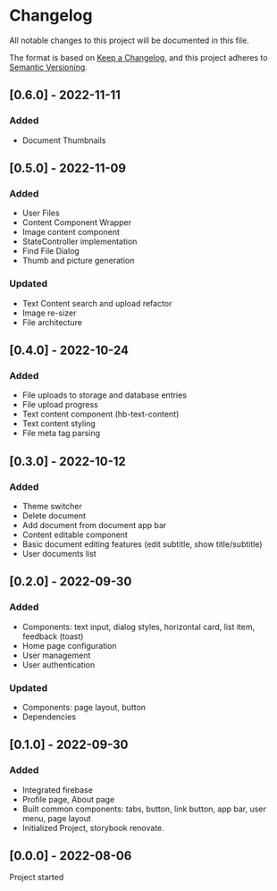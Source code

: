 # Changelog
All notable changes to this project will be documented in this file.

The format is based on [Keep a Changelog](https://keepachangelog.com/en/1.0.0/),
and this project adheres to [Semantic Versioning](https://semver.org/spec/v2.0.0.html).


## [0.6.0] - 2022-11-11
### Added 
- Document Thumbnails

## [0.5.0] - 2022-11-09
### Added
- User Files
- Content Component Wrapper
- Image content component
- StateController implementation
- Find File Dialog
- Thumb and picture generation
### Updated
- Text Content search and upload refactor
- Image re-sizer
- File architecture



## [0.4.0] - 2022-10-24
### Added
- File uploads to storage and database entries
- File upload progress
- Text content component (hb-text-content)
- Text content styling
- File meta tag parsing




## [0.3.0] - 2022-10-12
### Added
- Theme switcher
- Delete document
- Add document from document app bar
- Content editable component
- Basic document editing features (edit subtitle, show title/subtitle)
- User documents list


## [0.2.0] - 2022-09-30
### Added
- Components: text input, dialog styles, horizontal card, list item, feedback (toast)
- Home page configuration
- User management
- User authentication
### Updated
 - Components: page layout, button
 - Dependencies



## [0.1.0] - 2022-09-30
### Added
- Integrated firebase
- Profile page, About page
- Built common components: tabs, button, link button, app bar, user menu, page layout
- Initialized Project, storybook renovate.


## [0.0.0] - 2022-08-06
Project started
